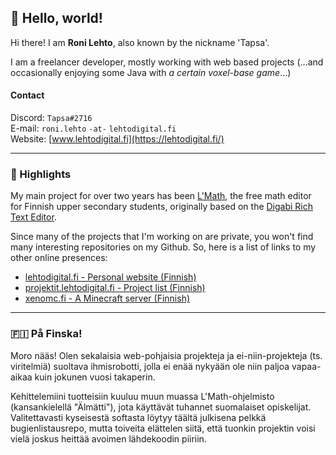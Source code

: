 ## 🍐 Hello, world!

Hi there! I am **Roni Lehto**, also known by the nickname 'Tapsa'.

I am a freelancer developer, mostly working with web based projects (...and occasionally enjoying some Java with *a certain voxel-base game*...)

#### Contact
Discord: `Tapsa#2716`<br>
E-mail: `roni.lehto` `-at-` `lehtodigital.fi`<br>
Website: [www.lehtodigital.fi](https://lehtodigital.fi/)

---

### 📍 Highlights
My main project for over two years has been [L'Math](https://lehtodigital.fi/lmath/), the free math editor for Finnish upper secondary students, originally based on the [Digabi Rich Text Editor](https://github.com/digabi/rich-text-editor/).

Since many of the projects that I'm working on are private, you won't find many interesting repositories on my Github. So, here is a list of links to my other online presences:
- [lehtodigital.fi - Personal website (Finnish)](https://lehtodigital.fi/)
- [projektit.lehtodigital.fi - Project list (Finnish)](https://projektit.lehtodigital.fi/)
- [xenomc.fi - A Minecraft server (Finnish)](https://xenomc.fi/)

---

### 🇫🇮 På Finska!
Moro nääs! Olen sekalaisia web-pohjaisia projekteja ja ei-niin-projekteja (ts. viritelmiä) suoltava ihmisrobotti, jolla ei enää nykyään ole niin paljoa vapaa-aikaa kuin jokunen vuosi takaperin.

Kehittelemiini tuotteisiin kuuluu muun muassa L'Math-ohjelmisto (kansankielellä "Älmätti"), jota käyttävät tuhannet suomalaiset opiskelijat. Valitettavasti kyseisestä softasta löytyy täältä julkisena pelkkä bugienlistausrepo, mutta toiveita elättelen siitä, että tuonkin projektin voisi vielä joskus heittää avoimen lähdekoodin piiriin.
